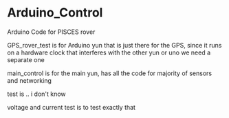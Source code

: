 # Arduino_Control
Arduino Code for PISCES rover

GPS_rover_test is for Arduino yun that is just there for the GPS, since it runs on a hardware clock that interferes
with the other yun or uno we need a separate one

main_control is for the main yun, has all the code for majority of sensors and networking

test is .. i don't know

voltage and current test is to test exactly that
